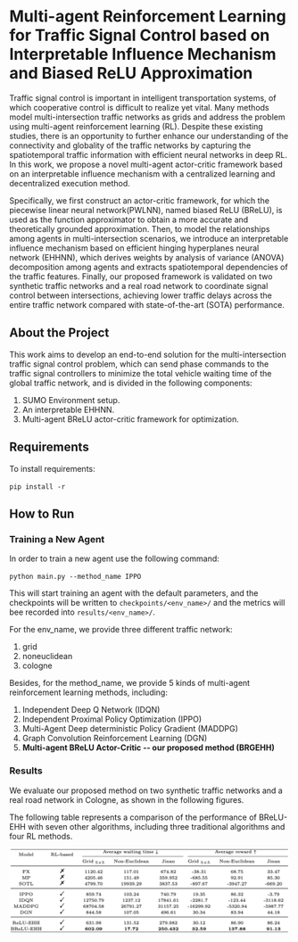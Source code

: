 # Multi-agent Reinforcement Learning for Traffic Signal Control based on Interpretable Influence Mechanism and Biased ReLU Approximation

Traffic signal control is important in intelligent transportation systems, of which cooperative control is difficult to realize yet vital. Many methods model multi-intersection traffic networks as grids and address the problem using multi-agent reinforcement learning (RL). Despite these existing studies, there is an opportunity to further enhance our understanding of the connectivity and globality of the traffic networks by capturing the spatiotemporal traffic information with efficient neural networks in deep RL. In this work, we propose a novel multi-agent actor-critic framework based on an interpretable influence mechanism with a centralized learning and decentralized execution method.

Specifically, we first construct an actor-critic framework, for which the piecewise linear neural network(PWLNN), named biased ReLU (BReLU), is used as the function approximator to obtain a more accurate and theoretically grounded approximation. Then, to model the relationships among agents in multi-intersection scenarios, we introduce an interpretable influence mechanism based on efficient hinging hyperplanes neural network (EHHNN), which derives weights by analysis of variance (ANOVA) decomposition among agents and extracts spatiotemporal dependencies of the traffic features. Finally, our proposed framework is validated on two synthetic traffic networks and a real road network to coordinate signal control between intersections, achieving lower traffic delays across the entire traffic network compared with state-of-the-art (SOTA) performance.

## About the Project

This work aims to develop an end-to-end solution for the multi-intersection traffic signal control problem, which can send phase commands to the traffic signal controllers to minimize the total vehicle waiting time of the global traffic network, and is divided in the following components:

1. SUMO Environment setup.
2. An interpretable EHHNN.
3. Multi-agent BReLU actor-critic framework for optimization.

## Requirements

To install requirements:

`pip install -r `

## How to Run

### Training a New Agent

In order to train a new agent use the following command:

`python main.py --method_name IPPO`

This will start training an agent with the default parameters, and the checkpoints will be written to `checkpoints/<env_name>/` and the metrics will bee recorded into `results/<env_name>/`.

For the env_name, we provide three different traffic network: 
1. grid 
2. noneuclidean
3. cologne

Besides, for the method_name, we provide 5 kinds of multi-agent reinforcement learning methods, including:
1. Independent Deep Q Network (IDQN)
2. Independent Proximal Policy Optimization (IPPO)
3. Multi-Agent Deep deterministic Policy Gradient (MADDPG)
4. Graph Convolution Reinforcement Learning (DGN)
5. **Multi-agent BReLU Actor-Critic -- our proposed method (BRGEHH)**

### Results

We evaluate our proposed method on two synthetic traffic networks and a real road network in Cologne, as shown in the following figures.



The following table represents a comparison of the performance of BReLU-EHH with seven other algorithms, including three traditional algorithms and four RL methods.

![Experimental performance of different traffic networks](/results/table.png)
